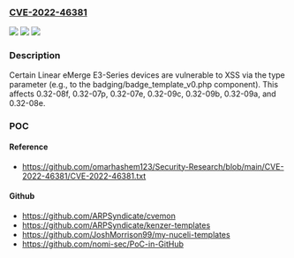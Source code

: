 ### [CVE-2022-46381](https://cve.mitre.org/cgi-bin/cvename.cgi?name=CVE-2022-46381)
![](https://img.shields.io/static/v1?label=Product&message=n%2Fa&color=blue)
![](https://img.shields.io/static/v1?label=Version&message=n%2Fa&color=blue)
![](https://img.shields.io/static/v1?label=Vulnerability&message=n%2Fa&color=brighgreen)

### Description

Certain Linear eMerge E3-Series devices are vulnerable to XSS via the type parameter (e.g., to the badging/badge_template_v0.php component). This affects 0.32-08f, 0.32-07p, 0.32-07e, 0.32-09c, 0.32-09b, 0.32-09a, and 0.32-08e.

### POC

#### Reference
- https://github.com/omarhashem123/Security-Research/blob/main/CVE-2022-46381/CVE-2022-46381.txt

#### Github
- https://github.com/ARPSyndicate/cvemon
- https://github.com/ARPSyndicate/kenzer-templates
- https://github.com/JoshMorrison99/my-nuceli-templates
- https://github.com/nomi-sec/PoC-in-GitHub

